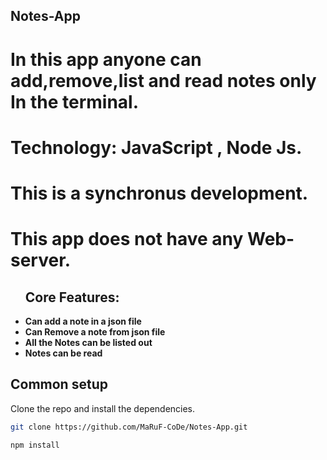 ##  Notes-App 
#  In this app anyone can add,remove,list and read notes only In the terminal.
#  Technology: JavaScript , Node Js.
#  This is a synchronus development.
#  This app does not have any Web-server.

<ul>
  
<h2>Core Features:</h2> 
    <li><b>Can add a note in a json file</b></li>
    <li><b>Can Remove a note from json file</b></li>
    <li><b>All the Notes can be listed out</b>
    <li><b>Notes can be read</b>
    
</ul>

## Common setup

Clone the repo and install the dependencies.

```bash
git clone https://github.com/MaRuF-CoDe/Notes-App.git
```

```bash
npm install
```
